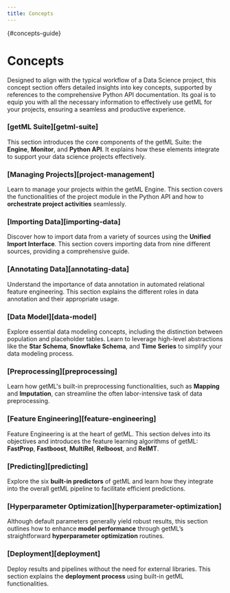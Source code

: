 ```yaml
---
title: Concepts
---
```


[](){#concepts-guide}
# Concepts

Designed to align with the typical workflow of a Data Science project, this concept section 
offers detailed insights into key concepts, supported by references to the comprehensive 
Python API documentation. Its goal is to equip you with all the necessary information to effectively 
use getML for your projects, ensuring a seamless and productive experience.

### [getML Suite][getml-suite]

This section introduces the core components of the getML Suite: the **Engine**, **Monitor**, 
and **Python API**. It explains how these elements integrate to support your data science 
projects effectively.

### [Managing Projects][project-management]

Learn to manage your projects within the getML Engine. This section covers the 
functionalities of the project module in the Python API and how to **orchestrate project 
activities** seamlessly.


### [Importing Data][importing-data]

Discover how to import data from a variety of sources using the **Unified Import Interface**. 
This section covers importing data from nine different sources, providing a comprehensive guide.

### [Annotating Data][annotating-data]

Understand the importance of data annotation in automated relational feature engineering. 
This section explains the different roles in data annotation and their appropriate usage.

### [Data Model][data-model]

Explore essential data modeling concepts, including the distinction between population and 
placeholder tables. Learn to leverage high-level abstractions like the **Star Schema**, 
**Snowflake Schema**, and **Time Series** to simplify your data modeling process.

### [Preprocessing][preprocessing]

Learn how getML's built-in preprocessing functionalities, such as **Mapping** and **Imputation**, 
can streamline the often labor-intensive task of data preprocessing.

### [Feature Engineering][feature-engineering]

Feature Engineering is at the heart of getML. This section delves into its objectives
and introduces the feature learning algorithms of getML: **FastProp**, **Fastboost**, 
**MultiRel**, **Relboost**, and **RelMT**.

### [Predicting][predicting]

Explore the six **built-in predictors** of getML and learn how they integrate into the 
overall getML pipeline to facilitate efficient predictions.

### [Hyperparameter Optimization][hyperparameter-optimization]

Although default parameters generally yield robust results, this section outlines how to 
enhance **model performance** through getML’s straightforward **hyperparameter optimization** 
routines.

### [Deployment][deployment]

Deploy results and pipelines without the need for external libraries. 
This section explains the **deployment process** using built-in getML functionalities.
